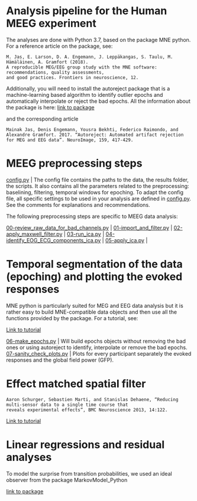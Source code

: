 # Analysis pipeline for the Human MEEG experiment

The analyses are done with Python 3.7, based on the package MNE python. For a reference article on the package, see:

	M. Jas, E. Larson, D. A. Engemann, J. Leppäkangas, S. Taulu, M. Hämäläinen, A. Gramfort (2018).
    A reproducible MEG/EEG group study with the MNE software: recommendations, quality assessments,
    and good practices. Frontiers in neuroscience, 12.

Additionally, you will need to install the autoreject package that is a machine-learning based algorithm to identify outlier
epochs and automatically interpolate or reject the bad epochs. All the information about the package is here:
[link to package](https://autoreject.github.io/)

and the corresponding article 

    Mainak Jas, Denis Engemann, Yousra Bekhti, Federico Raimondo, and Alexandre Gramfort. 2017. “Autoreject: Automated artifact rejection for MEG and EEG data”. NeuroImage, 159, 417-429.

# MEEG preprocessing steps

[config.py](config.py) | The config file contains the paths to the data, the results folder, the scripts. It also contains all the parameters 
related to the preprocessing: baselining, filtering, temporal windows for epoching. To adapt the config file, all specific settings to be used in your analysis are defined in [config.py](config.py).
See the comments for explanations and recommendations. 

The following preprocessing steps are specific to MEEG data analysis:

[00-review_raw_data_for_bad_channels.py](00-review_raw_data_for_bad_channels.py) | 
[01-import_and_filter.py](01-import_and_filter.py) | 
[02-apply_maxwell_filter.py](02-apply_maxwell_filter.py) | 
[03-run_ica.py](03-run_ica.py) | 
[04-identify_EOG_ECG_components_ica.py](04-identify_EOG_ECG_components_ica.py) | 
[05-apply_ica.py](05-apply_ica.py) | 

# Temporal segmentation of the data (epoching) and plotting the evoked responses

MNE python is particularly suited for MEG and EEG data analysis but it is rather easy to build MNE-compatible data objects and then use all the
functions provided by the package. For a tutorial, see:

[Link to tutorial](https://mne.tools/stable/auto_examples/io/plot_objects_from_arrays.html#sphx-glr-auto-examples-io-plot-objects-from-arrays-py)

[06-make_epochs.py](06-make_epochs.py) | Will build epochs objects without removing the bad ones or using autoreject to identify, interpolate or remove the bad epochs.
[07-sanity_check_plots.py](07-sanity_check_plots.py) | Plots for every participant separately the evoked responses and the global field power (GFP).

# Effect matched spatial filter

	Aaron Schurger, Sebastien Marti, and Stanislas Dehaene, “Reducing multi-sensor data to a single time course that 
	reveals experimental effects”, BMC Neuroscience 2013, 14:122.

[Link to tutorial](https://mne.tools/dev/auto_examples/decoding/plot_ems_filtering.html)

# Linear regressions and residual analyses

To model the surprise from transition probabilities, we used an ideal observer from the package MarkovModel_Python

[link to package](https://github.com/florentmeyniel/TransitionProbModel)

